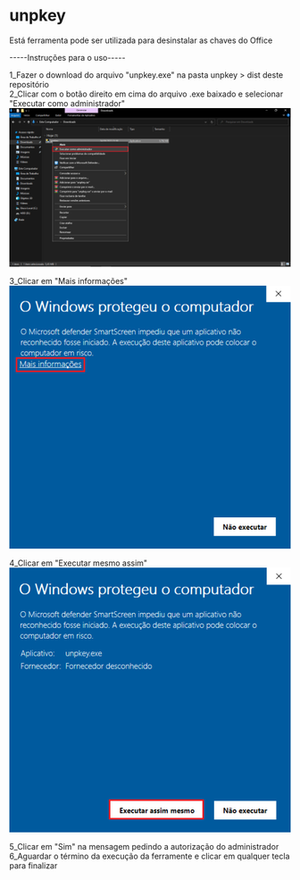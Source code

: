 # unpkey

Está ferramenta pode ser utilizada para desinstalar as chaves do Office

-----Instruções para o uso-----  
  
1_Fazer o download do arquivo "unpkey.exe" na pasta unpkey > dist deste repositório  
2_Clicar com o botão direito em cima do arquivo .exe baixado e selecionar "Executar como administrador"  
![Executar como admin](prints/img3.png)  
  
3_Clicar em "Mais informações"  
![Mais informações](prints/img1.PNG)  
  
4_Clicar em "Executar mesmo assim"  
![Executar mesmo assim](prints/img2.PNG)  
  
5_Clicar em "Sim" na mensagem pedindo a autorização do administrador  
6_Aguardar o término da execução da ferramente e clicar em qualquer tecla para finalizar
